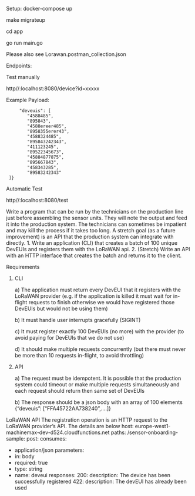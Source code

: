 Setup:
docker-compose up

make migrateup

cd app

go run main.go


Please also see Lorawan.postman_collection.json 

Endpoints:

Test manually 

http//:localhost:8080/device?id=xxxxx

Example Payload:
```  {
     "deveuis": [
        "4588485",
        "895843",
        "4588ereer485",
        "8958355erer43",
        "4588324485",
        "895843242343",
        "411123245",
        "89522345673",
        "45884877875",
        "895667843",
        "458343285",
        "89583242343"
 ]}
 ```

Automatic Test

http//:localhost:8080/test






Write a program that can be run by the technicians on the production line just before assembling
the sensor units. They will note the output and feed it into the production system. The
technicians can sometimes be impatient and may kill the process if it takes too long.
A stretch goal (as a future improvement) is an API that the production system can integrate with
directly.
    1. Write an application (CLI) that creates a batch of 100 unique DevEUIs and registers
        them with the LoRaWAN api.
    2. (Stretch) Write an API with an HTTP interface that creates the batch and returns it to the
        client.

Requirements
1) CLI

    a)  The application must return every DevEUI that it registers with the LoRaWAN
        provider (e.g. if the application is killed it must wait for in-flight requests to finish
        otherwise we would have registered those DevEUIs but would not be using them)
        
    b)  It must handle user interrupts gracefully (SIGINT)
    
    c)  It must register exactly 100 DevEUIs (no more) with the provider (to avoid paying
        for DevEUIs that we do not use)
        
    d)  It should make multiple requests concurrently (but there must never be more than
        10 requests in-flight, to avoid throttling)

2) API

    a) The request must be idempotent. It is possible that the production system could
        timeout or make multiple requests simultaneously and each request should return
        then same set of DevEUIs
   
   b) The response should be a json body with an array of 100 elements {“deveuis”:
        [“FFA45722AA738240”,....]}

LoRaWAN API
The registration operation is an HTTP request to the LoRaWAN provider’s API. The details are
below
host: europe-west1-machinemax-dev-d524.cloudfunctions.net
paths:
/sensor-onboarding-sample:
post:
consumes:
- application/json
parameters:
- in: body
- required: true
- type: string
- name: deveui
responses:
200:
description: The device has been successfully registered
422:
description: The devEUI has already been used
